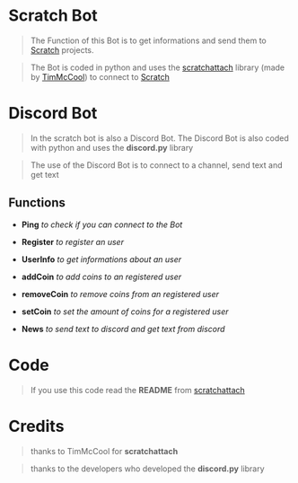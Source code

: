 # Scratch Bot

> The Function of this Bot is to get informations and 
> send them to [Scratch](https://scratch.mit.edu/) projects.

> The Bot is coded in python and uses the [scratchattach](https://github.com/TimMcCool/scratchattach)
> library (made by [TimMcCool](https://scratch.mit.edu/users/TimMcCool)) to connect to [Scratch](https://scratch.mit.edu/)

# Discord Bot

> In the scratch bot is also a Discord Bot. The Discord Bot is also coded with python and uses the **discord.py**
> library

> The use of the Discord Bot is to connect to a channel, send text and get text

## Functions

 - **Ping** *to check if you can connect to the Bot*
 
 - **Register** *to register an user*
 
 - **UserInfo** *to get informations about an user*
 
 - **addCoin** *to add coins to an registered user*
 
 - **removeCoin** *to remove coins from an registered user*
 
 - **setCoin** *to set the amount of coins for a registered user*

- **News** *to send text to discord and get text from discord*


# Code

> If you use this code read the **README** from [scratchattach](https://github.com/TimMcCool/scratchattach)


# Credits

> thanks to TimMcCool for **scratchattach**

> thanks to the developers who developed the **discord.py** library
